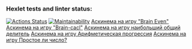 ### Hexlet tests and linter status:
[![Actions Status](https://github.com/demeena/js-starter-project-44/actions/workflows/hexlet-check.yml/badge.svg)](https://github.com/demeena/js-starter-project-44/actions)
[![Maintainability](https://api.codeclimate.com/v1/badges/10ebd284253f8a44fe4f/maintainability)](https://codeclimate.com/github/demeena/js-starter-project-44/maintainability)
[Аскинема на игру "Brain Even"](https://asciinema.org/a/fV2S7P5UBGkivkLSyUgByrZQb)
[ Аскинема на игру "Brain-cacl"](https://asciinema.org/a/EyxvDpahrDWZBjjTy9ckUf0Gj)
[Аскинема на игру наибольший общий делитель](https://asciinema.org/a/WijEujfVr6pQytTHYulbTSUwY)
[Аскинема на игру Арифметическая прогрессия](https://asciinema.org/a/vfsMMX0jPlhl9xW4t6cZspe9y)
[Аскинема на игру Простое ли число?](https://asciinema.org/a/EWbNRRbulL0rW6SgaGrie3k4Z)
